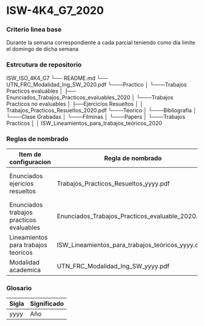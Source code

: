 ﻿# ISW-4K4_G7_2020

### Criterio linea base ###

Durante la semana correspondiente a cada parcial teniendo como dia limite el domingo de dicha semana


### Estrcutura de repositorio ###
ISW_ISO_4K4_G7
└──   README.md
└──	UTN_FRC_Modalidad_Ing_SW_2020.pdf
└───Practico
│   └───Trabajos Practicos evaluables
│		├──	Enunciados_Trabajos_Practicos_evaluables_2020
│   └───Trabajos Practicos no evaluables
│       ├──Ejercicios Resueltos
│ 		│ Trabajos_Practicos_Resueltos_2020.pdf
└───Teorico
│   └───Bibliografia
│   └───Clase Grabadas
│ 	└───Filminas
│ 	└───Papers
│ 	└───Trabajos Practicos
│ 		│ ISW_Lineamientos_para_trabajos_teóricos_2020


### Reglas de nombrado ###

| Item de configuracion | Regla de nombrado | Ubicacion fisica |
| --------------------- | ----------------- | ---------------- |
| Enunciados ejericios resueltos | Trabajos_Practicos_Resueltos_yyyy.pdf |	/Practico/TrabajosP racticos no evaluables/Ejercicios Resueltos |
| Enunciados trabajos practicos evaluables | Enunciados_Trabajos_Practicos_evaluable_2020.pdf | /Practico/Trabajos Practicos evaluables |
|Lineamientos para trabajos teoricos |  ISW_Lineamientos_para_trabajos_teóricos_yyyy.docx | /Teorico/Trabajos Practicos | 
|Modalidad academica | UTN_FRC_Modalidad_Ing_SW_yyyy.pdf | /|

### Glosario ###

| Sigla | Significado |
| ----- | ----------- |
| yyyy  | Año |
